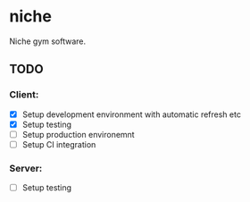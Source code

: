 # niche
Niche gym software.

## TODO

### Client:
- [X] Setup development environment with automatic refresh etc
- [X] Setup testing 
- [ ] Setup production environemnt 
- [ ] Setup CI integration

### Server:
- [ ] Setup testing 
